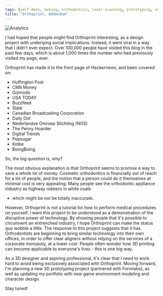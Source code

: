 ```yaml
---
tags: [self-Amos, making, orthodontics, laser-scanning, prototyping, somatic feedback, commentary]
title: "Orthoprint, Addendum"
---
```


![Analytics](http://i.imgur.com/QJ80F5u.jpg)

I had hoped that people might find Orthoprint interesting, as a design project with underlying social implications. Instead, it went viral in a way that I didn't ever expect.
Over 100,000 people have visited this blog in the past few days, which is about 1,000 times the number who had previously visited my page, ever.

Orthoprint has made it to the front page of Hackernews, and been covered on:

- Huffington Post
- CNN Money
- Gizmodo
- USA TODAY
- Buzzfeed
- Slate
- Canadian Broadcasting Corporation
- Daily Dot
- Nederlandse Omroep Stichting (NOS)
- The Penny Hoarder
- Digital Trends
- Popsugar
- Kotke
- BoingBoing

So, the big question is, why? 

The most obvious explanation is that Orthoprint seems to promise a way to save a whole lot of money. Cosmetic orthodontics is financially out of reach for a lot of people,
and the notion that a person could do it themselves at minimal cost is very appealing. Many people see the orthodontic appliance industry as highway robbers in white coats
- which might be not be totally inaccurate.

However, Orthoprint is not a tutorial for how to perform medical procedures on yourself. I want this project to be understood as a demonstration of the disruptive power of technology.
By showing people that it's possible to circumvent an entrenched industry, I hope Orthoprint can make the status quo wobble a little.
The response to this project suggests that it has. Orthodontists are beginning to bring similar technology into their own offices, in order to offer clear aligners without
relying on the services of a corporate monopoly, at a lower cost. People often wonder how 3D printing can become applicable to everyone's lives - this is one big way.

As a 3D designer and aspiring professional, it's clear that I need to work hard to avoid being exclusively associated with Orthoprint. Moving forward, I'm planning a new
3D prototyping project (partnered with Formlabs), as well as updating my portfolio with new game environment modeling and character design.

Stay tuned!


 

